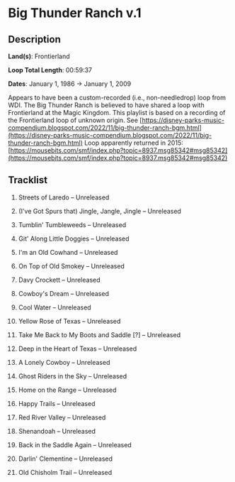 # Big Thunder Ranch v.1

## Description

**Land(s)**: Frontierland

**Loop Total Length**: 00:59:37

**Dates**: January 1, 1986 → January 1, 2009

Appears to have been a custom-recorded (i.e., non-needledrop) loop from WDI. The Big Thunder Ranch is believed to have shared a loop with Frontierland at the Magic Kingdom. This playlist is based on a recording of the Frontierland loop of unknown origin. See [https://disney-parks-music-compendium.blogspot.com/2022/11/big-thunder-ranch-bgm.html](https://disney-parks-music-compendium.blogspot.com/2022/11/big-thunder-ranch-bgm.html) Loop apparently returned in 2015: [https://mousebits.com/smf/index.php?topic=8937.msg85342#msg85342](https://mousebits.com/smf/index.php?topic=8937.msg85342#msg85342)

## Tracklist

1. Streets of Laredo – Unreleased


2. (I've Got Spurs that) Jingle, Jangle, Jingle – Unreleased


3. Tumblin' Tumbleweeds – Unreleased


4. Git' Along Little Doggies – Unreleased


5. I'm an Old Cowhand – Unreleased


6. On Top of Old Smokey – Unreleased


7. Davy Crockett – Unreleased


8. Cowboy's Dream – Unreleased


9. Cool Water – Unreleased


10. Yellow Rose of Texas – Unreleased


11. Take Me Back to My Boots and Saddle [?] – Unreleased


12. Deep in the Heart of Texas – Unreleased


13. A Lonely Cowboy – Unreleased


14. Ghost Riders in the Sky – Unreleased


15. Home on the Range – Unreleased


16. Happy Trails – Unreleased


17. Red River Valley – Unreleased


18. Shenandoah – Unreleased


19. Back in the Saddle Again – Unreleased


20. Darlin' Clementine – Unreleased


21. Old Chisholm Trail – Unreleased

